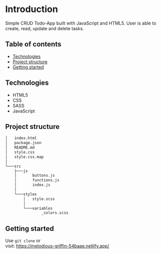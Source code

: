 # Introduction

Simple CRUD Todo-App built with JavaScript and HTML5.
User is able to create, read, update and delete tasks.

## Table of contents

- [Technologies](#technologies)
- [Project structure](#project-structure)
- [Getting started](#getting-started)

## Technologies

- HTML5
- CSS
- SASS
- JavaScript

## Project structure
```bash
│   index.html
│   package.json
│   README.md
│   style.css
│   style.css.map
│
└───src
    ├───js
    │       buttons.js
    │       functions.js
    │       index.js
    │
    └───styles
        │   style.scss
        │
        └───variables
                _colors.scss
```

## Getting started

Use <code>git clone</code> or <br>
visit: https://melodious-griffin-54baae.netlify.app/

